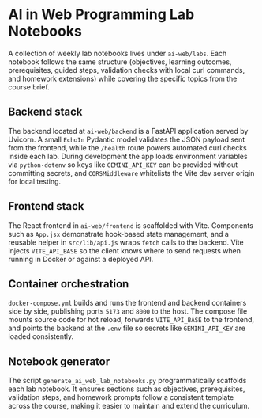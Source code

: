 # AI in Web Programming Lab Notebooks

A collection of weekly lab notebooks lives under `ai-web/labs`. Each notebook follows the same structure (objectives, learning outcomes, prerequisites, guided steps, validation checks with local curl commands, and homework extensions) while covering the specific topics from the course brief.

## Backend stack

The backend located at `ai-web/backend` is a FastAPI application served by Uvicorn. A small `EchoIn` Pydantic model validates the JSON payload sent from the frontend, while the `/health` route powers automated curl checks inside each lab. During development the app loads environment variables via `python-dotenv` so keys like `GEMINI_API_KEY` can be provided without committing secrets, and `CORSMiddleware` whitelists the Vite dev server origin for local testing.

## Frontend stack

The React frontend in `ai-web/frontend` is scaffolded with Vite. Components such as `App.jsx` demonstrate hook-based state management, and a reusable helper in `src/lib/api.js` wraps `fetch` calls to the backend. Vite injects `VITE_API_BASE` so the client knows where to send requests when running in Docker or against a deployed API.

## Container orchestration

`docker-compose.yml` builds and runs the frontend and backend containers side by side, publishing ports `5173` and `8000` to the host. The compose file mounts source code for hot reload, forwards `VITE_API_BASE` to the frontend, and points the backend at the `.env` file so secrets like `GEMINI_API_KEY` are loaded consistently.

## Notebook generator

The script `generate_ai_web_lab_notebooks.py` programmatically scaffolds each lab notebook. It ensures sections such as objectives, prerequisites, validation steps, and homework prompts follow a consistent template across the course, making it easier to maintain and extend the curriculum.
